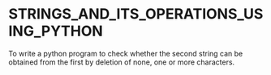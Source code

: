 # STRINGS_AND_ITS_OPERATIONS_USING_PYTHON
To write a python program to check whether the second string can be obtained from the first by deletion of none, one or more characters.
